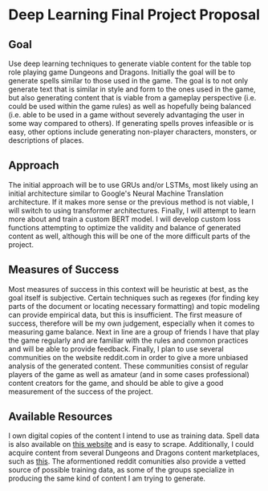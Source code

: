 # Deep Learning Final Project Proposal

## Goal
Use deep learning techniques to generate viable content for the table top role playing game Dungeons and Dragons.
Initially the goal will be to generate spells similar to those used in the game. 
The goal is to not only generate text that is similar in style and form to the ones used in the game, but also generating content that is viable from a gameplay perspective (i.e. could be used within the game rules) as well as hopefully being balanced (i.e. able to be used in a game without severely advantaging the user in some way compared to others).
If generating spells proves infeasible or is easy, other options include generating non-player characters, monsters, or descriptions of places.

## Approach

The initial approach will be to use GRUs and/or LSTMs, most likely using an initial architecture similar to Google's Neural Machine Translation architecture.
If it makes more sense or the previous method is not viable, I will switch to using transformer architectures.
Finally, I will attempt to learn more about and train a custom BERT model.
I will develop custom loss functions attempting to optimize the validity and balance of generated content as well, although this will be one of the more difficult parts of the project.

## Measures of Success

Most measures of success in this context will be heuristic at best, as the goal itself is subjective.
Certain techniques such as regexes (for finding key parts of the document or locating necessary formatting) and topic modeling can provide empirical data, but this is insufficient.
The first measure of success, therefore will be my own judgement, especially when it comes to measuring game balance.
Next in line are a group of friends I have that play the game regularly and are familiar with the rules and common practices and will be able to provide feedback.
Finally, I plan to use several communities on the website reddit.com in order to give a more unbiased analysis of the generated content.
These communities consist of regular players of the game as well as amateur (and in some cases professional) content creators for the game, and should be able to give a good measurement of the success of the project.

## Available Resources

I own digital copies of the content I intend to use as training data.
Spell data is also available on [this website](https://www.dnd-spells.com/spells) and is easy to scrape.
Additionally, I could acquire content from several Dungeons and Dragons content marketplaces, such as [this](https://www.dmsguild.com/).
The aformentioned reddit comunities also provide a vetted source of possible training data, as some of the groups specialize in producing the same kind of content I am trying to generate.